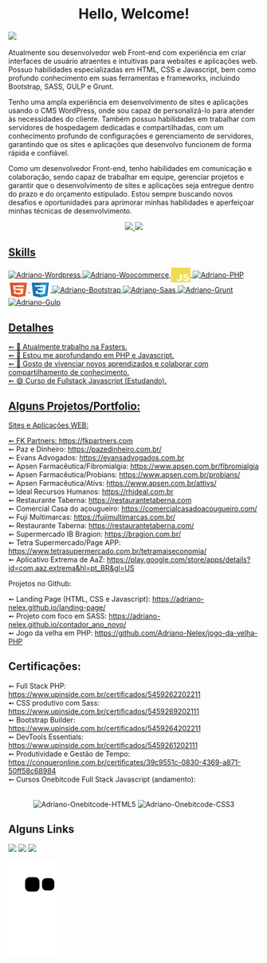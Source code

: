 <h1 align="center">Hello, Welcome!</h1>
<p align="left"><img src="https://komarev.com/ghpvc/?username=Adriano-Nelex" /></p>

Atualmente sou desenvolvedor web Front-end com experiência em criar interfaces de usuário atraentes e intuitivas para websites e aplicações web. Possuo habilidades especializadas em HTML, CSS e Javascript, bem como profundo conhecimento em suas ferramentas e frameworks, incluindo Bootstrap, SASS, GULP e Grunt.

Tenho uma ampla experiência em desenvolvimento de sites e aplicações usando o CMS WordPress, onde sou capaz de personalizá-lo para atender às necessidades do cliente. Também possuo habilidades em trabalhar com servidores de hospedagem dedicadas e compartilhadas, com um conhecimento profundo de configurações e gerenciamento de servidores, garantindo que os sites e aplicações que desenvolvo funcionem de forma rápida e confiável.

Como um desenvolvedor Front-end, tenho habilidades em comunicação e colaboração, sendo capaz de trabalhar em equipe, gerenciar projetos e garantir que o desenvolvimento de sites e aplicações seja entregue dentro do prazo e do orçamento estipulado. Estou sempre buscando novos desafios e oportunidades para aprimorar minhas habilidades e aperfeiçoar minhas técnicas de desenvolvimento.

<div align="center">
  <a href="https://github.com/Adriano-Nelex">
  <img height="160em" src="https://github-readme-stats.vercel.app/api?username=Adriano-Nelex&show_icons=true&theme=dark"/>
  <img height="160em" src="https://github-readme-stats.vercel.app/api/top-langs/?username=Adriano-Nelex&layout=compact&langs_count=8&theme=dark"/>
</div>

## Skills
  
<div style="">  
  <img align="center" alt="Adriano-Wordpress" height="40" width="40" src="https://cdn-icons-png.flaticon.com/512/174/174881.png" />
  <img align="center" alt="Adriano-Woocommerce" height="50" width="70" src="https://cdn.jsdelivr.net/gh/devicons/devicon/icons/woocommerce/woocommerce-original-wordmark.svg" />
  <img align="center" alt="Adriano-Js" height="30" width="40" src="https://raw.githubusercontent.com/devicons/devicon/master/icons/javascript/javascript-plain.svg">
  <img align="center" alt="Adriano-PHP" height="70" width="50" src="https://cdn.jsdelivr.net/gh/devicons/devicon/icons/php/php-original.svg">
  <img align="center" alt="Adriano-HTML" height="30" width="40" src="https://raw.githubusercontent.com/devicons/devicon/master/icons/html5/html5-original.svg">
  <img align="center" alt="Adriano-CSS" height="30" width="40" src="https://raw.githubusercontent.com/devicons/devicon/master/icons/css3/css3-original.svg">
  <img align="center" alt="Adriano-Bootstrap" height="40" width="50" src="https://cdn.jsdelivr.net/gh/devicons/devicon/icons/bootstrap/bootstrap-original.svg">
  <img align="center" alt="Adriano-Saas" height="40" width="50" src="https://cdn.jsdelivr.net/gh/devicons/devicon/icons/sass/sass-original.svg">
  <img align="center" alt="Adriano-Grunt" height="40" width="50" src="https://cdn.jsdelivr.net/gh/devicons/devicon/icons/grunt/grunt-original.svg">
  <img align="center" alt="Adriano-Gulp" height="70" width="50" src="https://cdn.jsdelivr.net/gh/devicons/devicon/icons/gulp/gulp-plain.svg">
</div>
  
## Detalhes
  ➻ 🔭 Atualmente trabalho na Fasters. </br>
  ➻ 🌱 Estou me aprofundando em PHP e Javascript. </br>
  ➻ 🤗 Gosto de vivenciar novos aprendizados e colaborar com compartilhamento de conhecimento. </br>
  ➻ 😄 Curso de Fullstack Javascript (Estudando).
  
## Alguns Projetos/Portfolio:

 Sites e Aplicações WEB:
 
 ➻ FK Partners: https://fkpartners.com </br>
 ➻ Paz e Dinheiro: https://pazedinheiro.com.br/ </br>
 ➻ Evans Advogados: https://evansadvogados.com.br </br>
 ➻ Apsen Farmacêutica/Fibromialgia: https://www.apsen.com.br/fibromialgia </br>
 ➻ Apsen Farmacêutica/Probians: https://www.apsen.com.br/probians/ </br>
 ➻ Apsen Farmacêutica/Ativs: https://www.apsen.com.br/attivs/ </br>
 ➻ Ideal Recursos Humanos: https://rhideal.com.br </br>
 ➻ Restaurante Taberna: https://restaurantetaberna.com </br>
 ➻ Comercial Casa do açougueiro: https://comercialcasadoacougueiro.com/ </br>
 ➻ Fuji Multimarcas: https://fujimultimarcas.com.br/ </br>
 ➻ Restaurante Taberna: https://restaurantetaberna.com/ </br>
 ➻ Supermercado IB Bragion: https://bragion.com.br/ </br>
 ➻ Tetra Supermercado/Page APP: https://www.tetrasupermercado.com.br/tetramaiseconomia/ </br>
 ➻ Aplicativo Extrema de AaZ: https://play.google.com/store/apps/details?id=com.aaz.extrema&hl=pt_BR&gl=US
 
 Projetos no Github:
 
 ➻ Landing Page (HTML, CSS e Javascript): https://adriano-nelex.github.io/landing-page/ </br>
 ➻ Projeto com foco em SASS: https://adriano-nelex.github.io/contador_ano_novo/ </br>
 ➻ Jogo da velha em PHP: https://github.com/Adriano-Nelex/jogo-da-velha-PHP </br>
 
## Certificações:
 ➻ Full Stack PHP: https://www.upinside.com.br/certificados/5459262202211 </br>
 ➻ CSS produtivo com Sass: https://www.upinside.com.br/certificados/5459269202111 </br>
 ➻ Bootstrap Builder: https://www.upinside.com.br/certificados/5459264202211 </br>
 ➻ DevTools Essentials: https://www.upinside.com.br/certificados/5459261202111 </br>
 ➻ Produtividade e Gestão de Tempo: https://conqueronline.com.br/certificates/39c9551c-0830-4369-a871-50ff58c68984 </br>
 ➻ Cursos Onebitcode Full Stack Javascript (andamento):
    <div align="center">  
      <img align="center" alt="Adriano-Onebitcode-HTML5" height="auto" width="25%" src="https://user-images.githubusercontent.com/50491181/207620815-0b2f059c-0fd5-4c18-8a5c-bb5b89d50b6d.jpg" />
      <img align="center" alt="Adriano-Onebitcode-CSS3" height="auto" width="25%" src="https://user-images.githubusercontent.com/50491181/207623192-05ae9640-b167-4887-9f2e-73c9f6dd1fa9.jpg" />
    </div>
 
## Alguns Links
  
<div> 
  <a href="https://www.instagram.com/adriano_.fernandes" target="_blank"><img src="https://img.shields.io/badge/-Instagram-%23E4405F?style=for-the-badge&logo=instagram&logoColor=white" target="_blank"></a>
  <a href="https://www.linkedin.com/in/adriano-p-fernandes/" target="_blank"><img src="https://img.shields.io/badge/-LinkedIn-%230077B5?style=for-the-badge&logo=linkedin&logoColor=white" target="_blank"></a>
  <a href="mailto:adriano.p.f@outlook.com" target="_blank"><img src="https://img.shields.io/badge/Microsoft_Outlook-0078D4?style=for-the-badge&logo=microsoft-outlook&logoColor=white" target="_blank"></a>
  
  ![Snake animation](https://github.com/Adriano-Nelex/Adriano-Nelex/blob/output/github-contribution-grid-snake.svg)
  
</div>
